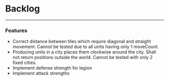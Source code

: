 # Backlog
---

### Features
- Correct distance between tiles which require diagonal and straight movement. Cannot be tested due to all units having only 1 moveCount.
- Producing units in a city places them clockwise around the city. Shall not return positions outside the world. Cannot be tested with only 2 fixed cities.
- Implement defense strength for legion
- Implement attack strengths 